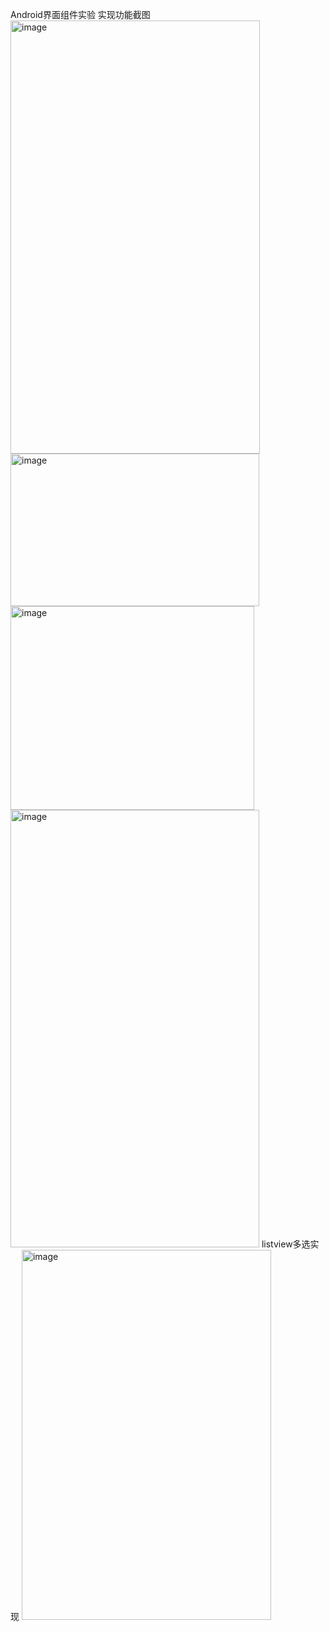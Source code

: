 Android界面组件实验
实现功能截图
<img width="399" height="693" alt="image" src="https://github.com/user-attachments/assets/93bcabb5-bd55-4ff8-8833-c5dfc1be5d7d" />
<img width="398" height="244" alt="image" src="https://github.com/user-attachments/assets/fee055b0-36a6-40ca-8a32-2b7405d669ec" />
<img width="390" height="326" alt="image" src="https://github.com/user-attachments/assets/3ad5743f-df8a-410e-a04b-c38ea3d2b351" />
<img width="398" height="700" alt="image" src="https://github.com/user-attachments/assets/16350166-cbdb-46c2-8eba-adac843b8c9b" />
listview多选实现
<img width="399" height="592" alt="image" src="https://github.com/user-attachments/assets/95fa3707-571e-4887-9b12-c05b4ee75160" />
